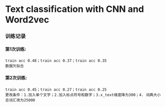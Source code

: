 # Text classification with CNN and Word2vec

### 训练记录
#### 第1次训练:
```
train acc 0.48；train acc 0.37；train acc 0.35
数据欠拟合
```
#### 第2次训练:
```
train acc 0.45；train acc 0.27；train acc 0.25
更改条件：1.加入单个文字；2.加入标点符号和数字；3.x_text维度降为300；4. 词典大小总词汇改为25000
```